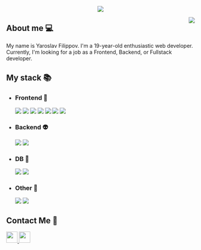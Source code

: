 <p align="center">
  <img src="https://capsule-render.vercel.app/api?type=waving&color=0:7D83FF,100:36F1CD&height=220&section=header&text=Yaroslav%20Filippov&fontSize=70&fontColor=fff"/>
</p>
<img align="right" src="https://github.com/yaroslav-asu/yaroslav-asu/assets/72649893/d406e01b-d957-496c-9388-eb5df264fc45"/>
<h2>About me 💻</h2>
<p>My name is Yaroslav Filippov. I'm a 19-year-old enthusiastic web developer. Currently, I'm looking for a job as a Frontend, Backend, or Fullstack developer.</p>
<h2>My stack 📚</h2>
<ul>
    <li>
        <h3>Frontend 👀</h3>
        <div>
            <img src="https://img.shields.io/badge/html5-%23E34F26.svg?style=for-the-badge&logo=html5&logoColor=%23e34f26&color=0d1117" />
            <img src="https://img.shields.io/badge/css3-%231572B6.svg?style=for-the-badge&logo=css3&logoColor=%231572b6&color=0d1117" />
            <img src="https://img.shields.io/badge/javascript-%23323330.svg?style=for-the-badge&logo=javascript&logoColor=%23F7DF1E&color=0d1117" />
            <img src="https://img.shields.io/badge/typescript-%23007ACC.svg?style=for-the-badge&logo=typescript&logoColor=%23007acc&color=0d1117" />
            <img src="https://img.shields.io/badge/vuejs-%2335495e.svg?style=for-the-badge&logo=vuedotjs&logoColor=%234FC08D&color=0d1117" />
            <img src="https://img.shields.io/badge/Quasar-16B7FB?style=for-the-badge&logo=quasar&logoColor=%2300b4ff&color=0d1117" />
            <img src="https://img.shields.io/badge/react-%2320232a.svg?style=for-the-badge&logo=react&logoColor=%2361DAFB&color=0d1117" />
        </div>
    </li>
    <li>
        <h3>Backend 👽</h3>
        <div>
            <img src="https://img.shields.io/badge/python-3670A0?style=for-the-badge&logo=python&logoColor=ffdd54&color=0d1117" />
            <img src="https://img.shields.io/badge/go-%2300ADD8.svg?style=for-the-badge&logo=go&logoColor=%2300acd7&color=0d1117" />
        </div>
    </li>
    <li>
        <h3>DB 👜</h3>
        <div>
            <img src="https://img.shields.io/badge/postgres-%23316192.svg?style=for-the-badge&logo=postgresql&logoColor=%23316192&color=0d1117" />
            <img src="https://img.shields.io/badge/mysql-%2300f.svg?style=for-the-badge&logo=mysql&logoColor=%23136494&color=0d1117" />
        </div>
    </li>
    <li>
        <h3>Other 🎲</h3>
        <div>
            <img src="https://img.shields.io/badge/Linux-FCC624?style=for-the-badge&logo=linux&logoColor=white&color=0d1117" />
            <img src="https://img.shields.io/badge/git-%23F05033.svg?style=for-the-badge&logo=git&logoColor=%23f05033&color=0d1117" />
        </div>
    </li>
</ul>
<div>
  <h2>Contact Me 💬</h2>
  <a href="https://t.me/yaroslav_asu" > 
    <img height="30" src="https://github-production-user-asset-6210df.s3.amazonaws.com/72649893/276625833-5e698a87-b935-406c-88c4-d8b07a92c223.svg"/>
  </a>
  <a href="https://www.linkedin.com/in/filippov-yaroslav/">
    <img height="30" src="https://github-production-user-asset-6210df.s3.amazonaws.com/72649893/276625935-9162c29f-0fa2-44cf-8f92-ec9ed0aacd6c.svg"/>
  </a>
</div>
